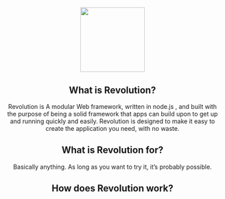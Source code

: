 <h1 align="center">
  <img height="150" src="http://ethanus.ml/images/Revolution.png">
</h1>
<h2 align="center">What is Revolution?</h2>
<p align="center">Revolution is A modular Web framework, written in node.js , and built with the purpose of being a solid framework that apps can build upon to get up and running quickly and easily. Revolution is designed to make it easy to create the application you need, with no waste.
</p>

<h2 align="center">What is Revolution for?</h2>
<p align="center">Basically anything.  As long as you want to try it, it’s probably possible.
</p>
<h2 align="center">How does Revolution work?</h2>
<p align="center"></p>